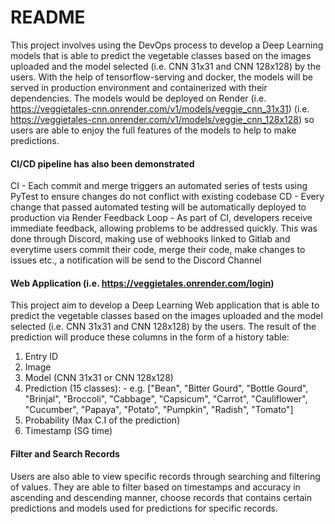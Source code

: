 # README

This project involves using the DevOps process to develop a Deep Learning models that is able to predict the vegetable classes based on the images uploaded and the model selected (i.e. CNN 31x31 and CNN 128x128) by the users.
With the help of tensorflow-serving and docker, the models will be served in production environment and containerized with their dependencies. The models would be deployed on Render (i.e. https://veggietales-cnn.onrender.com/v1/models/veggie_cnn_31x31)
(i.e. https://veggietales-cnn.onrender.com/v1/models/veggie_cnn_128x128) so users are able to enjoy the full features of the models to help to make predictions. 

#### CI/CD pipeline has also been demonstrated
CI - Each commit and merge triggers an automated series of tests using PyTest to ensure changes do not conflict with existing codebase
CD - Every change that passed automated testing will be automatically deployed to production via Render
Feedback Loop - As part of CI, developers receive immediate feedback, allowing problems to be addressed quickly. This was done through Discord, making use of webhooks linked to Gitlab and everytime users commit their code, merge their code, make changes to issues etc., a notification will be send to the Discord Channel

#### Web Application (i.e. https://veggietales.onrender.com/login)
This project aim to develop a Deep Learning Web application that is able to predict the vegetable classes based on the images uploaded and the model selected (i.e. CNN 31x31 and CNN 128x128) by the users.
The result of the prediction will produce these columns in the form of a history table:
  1. Entry ID
  2. Image
  3. Model (CNN 31x31 or CNN 128x128)
  4. Prediction (15 classes):
    - e.g. ["Bean", "Bitter Gourd", "Bottle Gourd", "Brinjal", "Broccoli", "Cabbage", "Capsicum", "Carrot", "Cauliflower", "Cucumber", "Papaya", "Potato", "Pumpkin", "Radish", "Tomato"]
  5. Probability (Max C.I of the prediction)
  6. Timestamp (SG time)

#### Filter and Search Records
Users are also able to view specific records through searching and filtering of values. 
They are able to filter based on timestamps and accuracy in ascending and descending manner, choose records that contains certain predictions and models used for predictions for specific records. 
